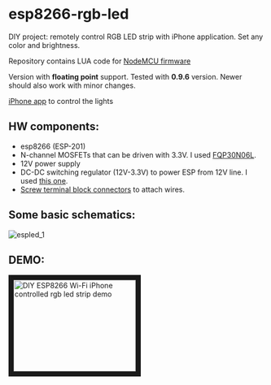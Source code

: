 # esp8266-rgb-led
DIY project: remotely control RGB LED strip with iPhone application. Set any color and brightness.

Repository contains LUA code for [NodeMCU firmware](https://github.com/nodemcu/nodemcu-firmware)

Version with **floating point** support. Tested with **0.9.6** version. Newer should also work with minor changes.

[iPhone app](https://itunes.apple.com/us/app/limitlessled/id594759938?mt=8) to control the lights

## HW components:
* esp8266 (ESP-201)
* N-channel MOSFETs that can be driven with 3.3V. I used [FQP30N06L](http://s.click.aliexpress.com/e/zBaQjqzRj?af=707237450).
* 12V power supply
* DC-DC switching regulator (12V-3.3V) to power ESP from 12V line. I used [this one](http://s.click.aliexpress.com/e/YfyzVjYvZ?af=707237450).
* [Screw terminal block connectors](http://s.click.aliexpress.com/e/MbyNZjMVb?af=707237450) to attach wires.


## Some basic schematics:
![espled_1](https://cloud.githubusercontent.com/assets/1830878/10335981/dbb442e0-6cfd-11e5-911e-046e6d4a4c46.png)


## DEMO:

<a href="http://www.youtube.com/watch?feature=player_embedded&v=0MH7v-J_NmY" target="_blank"><img src="http://img.youtube.com/vi/0MH7v-J_NmY/0.jpg" alt="DIY ESP8266 Wi-Fi iPhone controlled rgb led strip demo" width="240" height="180" border="10" /></a>

